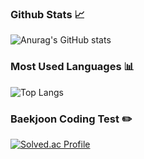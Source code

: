 ### Github Stats 📈
![Anurag's GitHub stats](https://github-readme-stats.vercel.app/api?username=So-Myoung&show_icons=true&theme=transparent)

### Most Used Languages 📊
![Top Langs](https://github-readme-stats.vercel.app/api/top-langs/?username=So-Myoung&hide=html,css&layout=compact&langs_count=10)

### Baekjoon Coding Test ✏️
[![Solved.ac Profile](http://mazassumnida.wtf/api/generate_badge?boj=so_myoung)](https://solved.ac/so_myoung)

